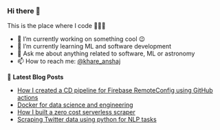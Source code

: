 ### Hi there 👋
This is the place where I code 👨🏻‍💻

- 🔭 I’m currently working on something cool :wink:
- 🌱 I’m currently learning ML and software development
- 💬 Ask me about anything related to software, ML or astronomy
- 📫 How to reach me: [@khare_anshaj](https://twitter.com/khare_anshaj)

📕 **Latest Blog Posts**
<!-- BLOG-POST-LIST:START -->
- [How I created a CD pipeline for Firebase RemoteConfig using GitHub actions](https://dev.to/anshaj/how-i-created-a-cd-pipeline-for-firebase-remoteconfig-using-github-actions-2i4j)
- [Docker for data science and engineering](https://dev.to/anshaj/docker-for-data-science-and-engineering-5567)
- [How I built a zero cost serverless scraper](https://dev.to/anshaj/how-i-built-a-zero-cost-completely-serverless-scraper-20io)
- [Scraping Twitter data using python for NLP tasks](https://dev.to/anshaj/scraping-twitter-data-using-python-for-nlp-tasks-2je7)
<!-- BLOG-POST-LIST:END -->
